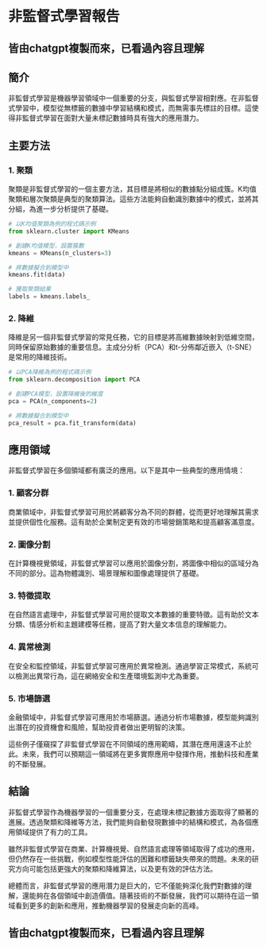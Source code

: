 # 非監督式學習報告

## 皆由chatgpt複製而來，已看過內容且理解

## 簡介

非監督式學習是機器學習領域中一個重要的分支，與監督式學習相對應。在非監督式學習中，模型從無標籤的數據中學習結構和模式，而無需事先標註的目標。這使得非監督式學習在面對大量未標記數據時具有強大的應用潛力。

## 主要方法

### 1. 聚類

聚類是非監督式學習的一個主要方法，其目標是將相似的數據點分組成簇。K均值聚類和層次聚類是典型的聚類算法。這些方法能夠自動識別數據中的模式，並將其分組，為進一步分析提供了基礎。

```python
# 以K均值聚類為例的程式碼示例
from sklearn.cluster import KMeans

# 創建K均值模型，設置簇數
kmeans = KMeans(n_clusters=3)

# 將數據擬合到模型中
kmeans.fit(data)

# 獲取聚類結果
labels = kmeans.labels_
```

### 2. 降維

降維是另一個非監督式學習的常見任務，它的目標是將高維數據映射到低維空間，同時保留原始數據的重要信息。主成分分析（PCA）和t-分佈鄰近嵌入（t-SNE）是常用的降維技術。

```python
# 以PCA降維為例的程式碼示例
from sklearn.decomposition import PCA

# 創建PCA模型，設置降維後的維度
pca = PCA(n_components=2)

# 將數據擬合到模型中
pca_result = pca.fit_transform(data)
```

## 應用領域

非監督式學習在多個領域都有廣泛的應用。以下是其中一些典型的應用情境：

### 1. 顧客分群

商業領域中，非監督式學習可用於將顧客分為不同的群體，從而更好地理解其需求並提供個性化服務。這有助於企業制定更有效的市場營銷策略和提高顧客滿意度。

### 2. 圖像分割

在計算機視覺領域，非監督式學習可以應用於圖像分割，將圖像中相似的區域分為不同的部分。這為物體識別、場景理解和圖像處理提供了基礎。

### 3. 特徵提取

在自然語言處理中，非監督式學習可用於提取文本數據的重要特徵。這有助於文本分類、情感分析和主題建模等任務，提高了對大量文本信息的理解能力。

### 4. 異常檢測

在安全和監控領域，非監督式學習可應用於異常檢測。通過學習正常模式，系統可以檢測出異常行為，這在網絡安全和生產環境監測中尤為重要。

### 5. 市場篩選

金融領域中，非監督式學習可應用於市場篩選。通過分析市場數據，模型能夠識別出潛在的投資機會和風險，幫助投資者做出更明智的決策。

這些例子僅窺探了非監督式學習在不同領域的應用範疇，其潛在應用還遠不止於此。未來，我們可以預期這一領域將在更多實際應用中發揮作用，推動科技和產業的不斷發展。

## 結論

非監督式學習作為機器學習的一個重要分支，在處理未標記數據方面取得了顯著的進展。透過聚類和降維等方法，我們能夠自動發現數據中的結構和模式，為各個應用領域提供了有力的工具。

雖然非監督式學習在商業、計算機視覺、自然語言處理等領域取得了成功的應用，但仍然存在一些挑戰，例如模型性能評估的困難和標籤缺失帶來的問題。未來的研究方向可能包括更強大的聚類和降維算法，以及更有效的評估方法。

總體而言，非監督式學習的應用潛力是巨大的，它不僅能夠深化我們對數據的理解，還能夠在各個領域中創造價值。隨著技術的不斷發展，我們可以期待在這一領域看到更多的創新和應用，推動機器學習的發展走向新的高峰。

## 皆由chatgpt複製而來，已看過內容且理解